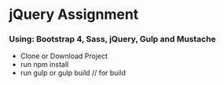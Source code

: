 # jQuery Assignment

### Using: Bootstrap 4, Sass, jQuery, Gulp and Mustache

* Clone or Download Project
* run npm install
* run gulp or gulp build // for build
